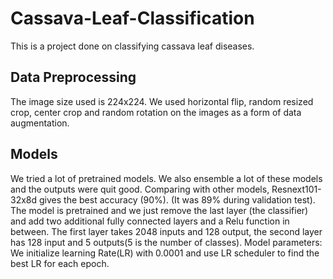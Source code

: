 # Cassava-Leaf-Classification
This is a project done on classifying cassava leaf diseases.


## Data Preprocessing

The image size used is 224x224. We used horizontal flip, random resized crop,
center crop and random rotation on the images as a form of data augmentation.


## Models

We tried a lot of pretrained models. We also ensemble a lot of these models and
the outputs were quit good.
Comparing with other models, Resnext101-32x8d gives the best accuracy
(90%). (It was 89% during validation test). The model is pretrained and we just remove the last layer
(the classifier) and add two additional fully connected layers and a Relu function
in between. The first layer takes 2048 inputs and 128 output, the second layer
has 128 input and 5 outputs(5 is the number of classes). Model parameters: We
initialize learning Rate(LR) with 0.0001 and use LR scheduler to find the best
LR for each epoch.
